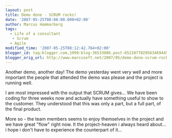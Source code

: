 ```yaml
---
layout: post
title: Demo done - SCRUM rocks!
date: '2007-05-25T08:08:00.000+02:00'
author: Marcus Hammarberg
tags:
  - Life of a consultant
   - Scrum
  - Agile
modified_time: '2007-05-25T08:12:42.764+02:00'
blogger_id: tag:blogger.com,1999:blog-36533086.post-6521077029563469445
blogger_orig_url: http://www.marcusoft.net/2007/05/demo-done-scrum-rocks.html
---
```


Another
demo, another day! The demo yesterday went very well and more important
the people that attended the demo was please and the project is running
well.

I am most impressed with the output that SCRUM gives... We have been
coding for three weeks now and actually have something useful to show to
the customer. They understood that this was only a part, but a full
part, of the final product.

More so - the team members seems to enjoy themselves in the project and
we have great "flow" right now. It the project-heaven i always heard
about... i hope i don't have to experience the counterpart of it...
